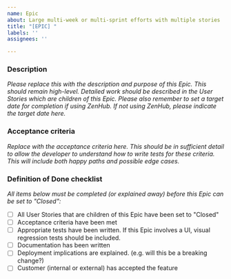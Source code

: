 ```yaml
---
name: Epic
about: Large multi-week or multi-sprint efforts with multiple stories
title: "[EPIC] "
labels: ''
assignees: ''

---
```


### Description
_Please replace this with the description and purpose of this Epic. This should remain high-level. Detailed work should be described in the User Stories which are children of this Epic. Please also remember to set a target date for completion if using ZenHub. If not using ZenHub, please indicate the target date here._

### Acceptance criteria
_Replace with the acceptance criteria here. This should be in sufficient detail to allow the developer to understand how to write tests for these criteria. This will include both happy paths and possible edge cases._

### Definition of Done checklist
_All items below must be completed (or explained away) before this Epic can be set to "Closed":_
- [ ] All User Stories that are children of this Epic have been set to "Closed"
- [ ] Acceptance criteria have been met
- [ ] Appropriate tests have been written. If this Epic involves a UI, visual regression tests should be included.
- [ ] Documentation has been written
- [ ] Deployment implications are explained. (e.g. will this be a breaking change?)
- [ ] Customer (internal or external) has accepted the feature

